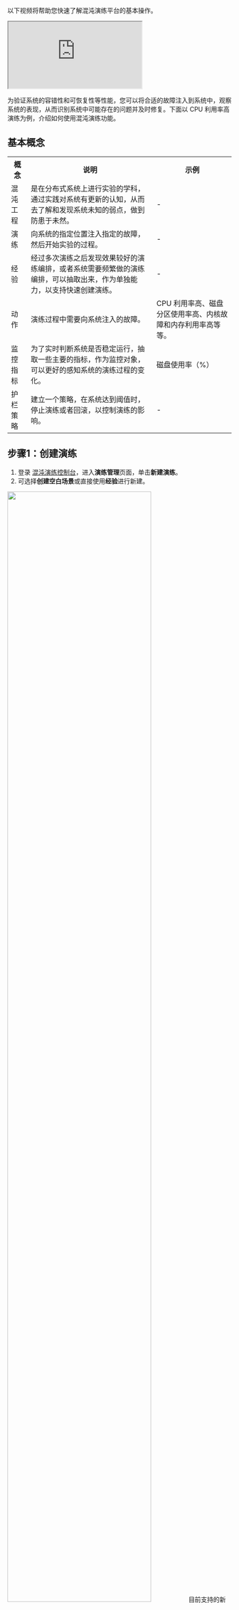 以下视频将帮助您快速了解混沌演练平台的基本操作。
<iframe src="https://cloud.tencent.com/edu/learning/quick-play/3574-61904?source=gw.doc.media&withPoster=1¬ip=1"></iframe>


为验证系统的容错性和可恢复性等性能，您可以将合适的故障注入到系统中，观察系统的表现，从而识别系统中可能存在的问题并及时修复。下面以 CPU 利用率高 演练为例，介绍如何使用混沌演练功能。
## 基本概念
<table>
<tr>
<th>概念</th>
<th>说明</th>
<th>示例</th>
</tr>
<tr>
<td>混沌工程</td>
<td>是在分布式系统上进行实验的学科，通过实践对系统有更新的认知，从而去了解和发现系统未知的弱点，做到防患于未然。</td>
<td>-</td>
</tr>
<tr>
<td>演练</td>
<td>向系统的指定位置注入指定的故障，然后开始实验的过程。</td>
<td>-</td>
</tr>
<tr>
<td>经验</td>
<td>经过多次演练之后发现效果较好的演练编排，或者系统需要频繁做的演练编排，可以抽取出来，作为单独能力，以支持快速创建演练。</td>
<td>-</td>
</tr>
<tr>
<td>动作</td>
<td>演练过程中需要向系统注入的故障。</td>
<td>CPU 利用率高、磁盘分区使用率高、内核故障和内存利用率高等等。</td>
</tr>
<tr>
<td>监控指标</td>
<td>为了实时判断系统是否稳定运行，抽取一些主要的指标，作为监控对象，可以更好的感知系统的演练过程的变化。</td>
<td>磁盘使用率（%）</td>
</tr>
<tr>
<td>护栏策略</td>
<td>建立一个策略，在系统达到阈值时，停止演练或者回滚，以控制演练的影响。</td>
<td>-</td>
</tr>
</table>

## 步骤1：创建演练[](id:step1)
1. 登录 [混沌演练控制台](https://console.cloud.tencent.com/cfg)，进入**演练管理**页面，单击**新建演练**。
2. 可选择**创建空白场景**或直接使用**经验**进行新建。
<img src = "https://qcloudimg.tencent-cloud.cn/raw/6390944a679abe868458ca1e8a0daf98.png" style="width: 80%"> 
<dx-alert infotype="explain" title="">
目前支持的新建演练的方式有3种，除前面两种之外，还可以直接从演练管理列表复制新建。
</dx-alert>
3. 进入**基本信息**页面，填写**演练名称**，**演练描述**和**自定义标签**，单击**下一步**。
<img src = "https://qcloudimg.tencent-cloud.cn/raw/b0dd5ae4d5671fe651c4c3fcdbd357ed.png" style="width: 80%"> 
4. 进入**演练对象配置**页面，填写**动作组名称**和**动作组描述**，根据实际情况选择**对象类型**、**实例列表**和**演练动作**。
![](https://qcloudimg.tencent-cloud.cn/raw/7694b5dfb78e4882b1450ad4532e52d0.png)
其中**演练动作**可以设置动作参数，配置完后，单击**下一步**。
<img src = "https://qcloudimg.tencent-cloud.cn/raw/b40b7e87d21667faabea634c522799a9.png" style="width: 80%"> 
5. 进入**全局配置**页面，选择**执行方式**以及是否选择开启**故障动作优先**，单击**选择护栏策略**并设置相应属性。
![](https://qcloudimg.tencent-cloud.cn/raw/903ba37bb06c0e8f1d97c275f8dc92ca.png)
单击**添加监控指标**，填写**演练熔断时长**，单击**提交**。
![](https://qcloudimg.tencent-cloud.cn/raw/e1dd01656c87beef31aa88891789469d.png)
6. 演练创建成功，可进入**演练详情**页面查看相应信息。
![](https://qcloudimg.tencent-cloud.cn/raw/4e2ffe2ffa9263e41fec9555ebb37fb9.png)

## 步骤2：执行演练[](id:step2)
1. 进入**演练详情**页面，单击右上角**执行**或单击列表中对应的**执行**操作，进行演练执行。
![](https://qcloudimg.tencent-cloud.cn/raw/f3f72e3c9f80dd3aafcc7e24ba1f18d2.png)
 1. 演练执行过程中，根据演练执行方式以及动作是否执行成功进行推进。
	 - 执行方式为手动推进，则每一个动作都需要手动单击**执行**或者**跳过**。
	 - 执行方式为自动执行，如果每个动作都执行成功，则不需要人工介入。
	 - 执行方式为自动执行，如果某个动作执行失败，则自动切换为手动推进方式，需要人工介入手动单击**执行**或者**跳过**。
 2.  演练执行过程中，可进入**演练详情**页面，对演练进行操作。
 ![](https://qcloudimg.tencent-cloud.cn/raw/eb24540adb6c6b43aeb1e179983a33b3.png)
单击右上角**演练日志**，可以查看日志信息。
 ![](https://qcloudimg.tencent-cloud.cn/raw/da00e49229f99da1db777b4a7d7b328e.png)
 演练结束会显示全部的演练日志。
![](https://qcloudimg.tencent-cloud.cn/raw/7a79ad7d3cbe2a2856b75ef60b1f8afd.png)
 3. 单击**详情**可以查看具体动作的日志记录。
 ![](https://qcloudimg.tencent-cloud.cn/raw/232d8fa9e77dba66d8aa45605fd3d580.png) 
2. 演练执行结束，可单击**记录演练结论**，记录是否符合预期，单击**确定**保存记录。
![](https://qcloudimg.tencent-cloud.cn/raw/05d6d4aaf51c0f0679dfd9bda893e04a.png)

## 步骤3：执行结束查看演练详情[](id:step3)
对于未开始演练、执行中（正在进行、暂停）的演练、以及执行结束演练状态均可查看详情，以下以演练结束为例。
![](https://qcloudimg.tencent-cloud.cn/raw/5031cb8aa2d22c81fff59e2ef6974009.png)
- 可以通过单击右上角的**基本信息**、**演练动作组**、**护栏策略**、**监控指标**、**演练结论**，定位到具体栏目。
- 可以通过单击**演练日志**，查看全部的演练任务日志记录。
- 可以通过单击动作中的**详情**，查看具体动作的执行情况。

## 步骤4：经验库管理[](id:step4)
对需要频繁进行的演练流程，以及历次演练中取得不错效果的演练，可以提取出其中的演练编排要素，新建为经验库，后续可以更快的创建演练，并且可以通过停用或者生效功能来管理。
![](https://qcloudimg.tencent-cloud.cn/raw/87cb05fcc9546fe8051f72858a9f51d1.png)
- 可以通过新建经验来新增，具体步骤跟新建演练类似，但没有动作实例参数。
- 经验一旦建立，就会默认生效，会在新建演练时推荐。
- 可以通过单击操作中的**停用**或**生效**，来管理经验的状态。
